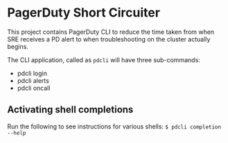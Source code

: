 # PagerDuty Short Circuiter
This project contains PagerDuty CLI to reduce the time taken from when SRE receives a PD alert to when troubleshooting on the cluster actually begins.

The CLI application, called as `pdcli` will have three sub-commands:

- pdcli login
- pdcli alerts
- pdcli oncall

## Activating shell completions
Run the following to see instructions for various shells:
`$ pdcli completion --help`


